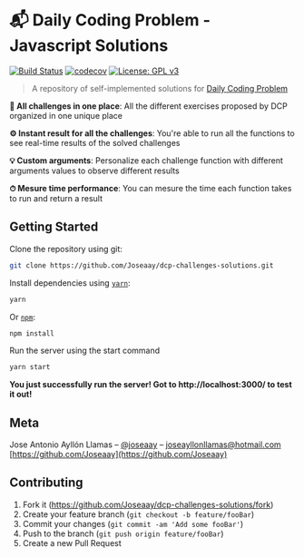# 📬 Daily Coding Problem - Javascript Solutions

[![Build Status][travis-image]][travis-url]
[![codecov][codecov-image]][codecov-url]
[![License: GPL v3][license-image]][license-url]

> A repository of self-implemented solutions for [Daily Coding Problem](https://www.dailycodingproblem.com/)

**📖 All challenges in one place**: All the different exercises proposed by DCP organized in one unique place

**⚙️ Instant result for all the challenges**: You're able to run all the functions to see real-time results of the solved challenges

**💡 Custom arguments**: Personalize each challenge function with different arguments values to observe different results

**⏱ Mesure time performance**: You can mesure the time each function takes to run and return a result

## Getting Started

Clone the repository using git:

```bash
git clone https://github.com/Joseaay/dcp-challenges-solutions.git
```

Install dependencies using [`yarn`](https://yarnpkg.com/en/package/jest):

```bash
yarn
```

Or [`npm`](https://www.npmjs.com/):

```bash
npm install
```

Run the server using the start command

```bash
yarn start
```

**You just successfully run the server! Got to http://localhost:3000/ to test it out!**

## Meta

Jose Antonio Ayllón Llamas – [@joseaay](https://twitter.com/dbader_org) – joseayllonllamas@hotmail.com
[https://github.com/Joseaay](https://github.com/Joseaay)

## Contributing

1. Fork it (<https://github.com/Joseaay/dcp-challenges-solutions/fork>)
2. Create your feature branch (`git checkout -b feature/fooBar`)
3. Commit your changes (`git commit -am 'Add some fooBar'`)
4. Push to the branch (`git push origin feature/fooBar`)
5. Create a new Pull Request

<!-- Markdown link & img -->

[travis-image]: https://travis-ci.com/Joseaay/dcp-challenges-solutions.svg?branch=master
[travis-url]: https://travis-ci.com/Joseaay/dcp-challenges-solutions
[codecov-image]: https://codecov.io/gh/Joseaay/dcp-challenges-solutions/branch/master/graph/badge.svg
[codecov-url]: https://codecov.io/gh/Joseaay/dcp-challenges-solutions
[license-image]: https://img.shields.io/badge/License-GPLv3-blue.svg
[license-url]: https://www.gnu.org/licenses/gpl-3.0

